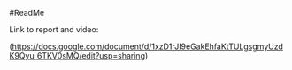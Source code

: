 #ReadMe

Link to report and video:

(https://docs.google.com/document/d/1xzD1rJI9eGakEhfaKtTULgsgmyUzdK9Qyu_6TKV0sMQ/edit?usp=sharing)
